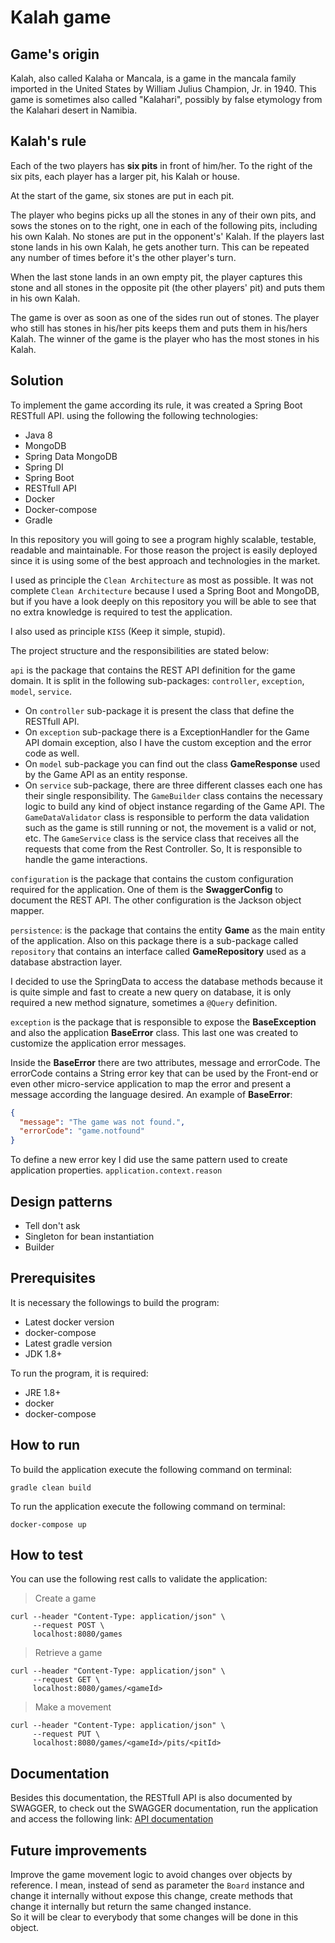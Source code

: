 # Kalah game


## Game's origin
Kalah, also called Kalaha or Mancala, is a game in the mancala family imported in the United States by William Julius Champion, Jr. in 1940. 
This game is sometimes also called "Kalahari", possibly by false etymology from the Kalahari desert in Namibia.


## Kalah's rule
Each of the two players has ​**​six pits​** ​in front of him/her. To the right of the six pits, each player has a larger pit, his Kalah or house.

At the start of the game, six stones are put in each pit.

The player who begins picks up all the stones in any of their own pits, and sows the stones on to the right, one in each of the following pits, 
including his own Kalah. No stones are put in the opponent's' Kalah. If the players last stone lands in his own Kalah, he gets another turn. 
This can be repeated any number of times before it's the other player's turn.

When the last stone lands in an own empty pit, the player captures this stone and all stones in the opposite pit (the other players' pit)
and puts them in his own Kalah.

The game is over as soon as one of the sides run out of stones. The player who still has stones in his/her
pits keeps them and puts them in his/hers Kalah. The winner of the game is the player who has the most stones in his Kalah.

## Solution

To implement the game according its rule, it was created a Spring Boot RESTfull API. using the following the following technologies:

- Java 8
- MongoDB
- Spring Data MongoDB
- Spring DI
- Spring Boot
- RESTfull API
- Docker
- Docker-compose
- Gradle

In this repository you will going to see a program highly scalable, testable, readable and maintainable. For those reason
the project is easily deployed since it is using some of the best approach and technologies in the market.

I used as principle the `Clean Architecture` as most as possible. It was not complete `Clean Architecture` because I used a Spring Boot and
MongoDB, but if you have a look deeply on this repository you will be able to see that no extra knowledge is required to test the application.

I also used as principle `KISS` (Keep it simple, stupid).

The project structure and the responsibilities are stated below:

`api` is the package that contains the REST API definition for the game domain. 
It is split in the following sub-packages: `controller`, `exception`, `model`, `service`.

- On `controller` sub-package it is present the class that define the RESTfull API.
- On `exception` sub-package there is a ExceptionHandler for the Game API domain exception, also
I have the custom exception and the error code as well.
- On `model` sub-package you can find out the class **GameResponse** used by the Game API as an entity response.
- On `service` sub-package, there are three different classes each one has their single responsibility. 
The `GameBuilder` class contains the necessary logic to build any kind of object instance regarding of the Game API.
The `GameDataValidator` class is responsible to perform the data validation such as the game is still running or not, the movement is a valid or not, etc.
The `GameService` class is the service class that receives all the requests that come from the Rest Controller. So, It is responsible
to handle the game interactions.

`configuration` is the package that contains the custom configuration required for the application. One of them is
the **SwaggerConfig** to document the REST API. The other configuration is the Jackson object mapper. 

`persistence`: is the package that contains the entity **Game** as the main entity of the application. Also on this package there is
a sub-package called `repository` that contains an interface called **GameRepository** used as a database abstraction layer.

I decided to use the SpringData to access the database methods because it is quite simple and fast to create a new query on database, 
it is only required a new method signature, sometimes a `@Query` definition.

`exception` is the package that is responsible to expose the **BaseException** and also the application **BaseError** class. 
This last one was created to customize the application error messages.

Inside the **BaseError** there are two attributes, message and errorCode. The errorCode contains a String error key that can be used by the
Front-end or even other micro-service application to map the error and present a message according the language desired. An example of **BaseError**:

````json
{
  "message": "The game was not found.",
  "errorCode": "game.notfound"
}
````  

To define a new error key I did use the same pattern used to create application properties. 
`application.context.reason`

## Design patterns

- Tell don't ask
- Singleton for bean instantiation
- Builder

## Prerequisites

It is necessary the followings to build the program:
- Latest docker version
- docker-compose
- Latest gradle version
- JDK 1.8+

To run the program, it is required:
- JRE 1.8+
- docker
- docker-compose


## How to run

To build the application execute the following command on terminal:

```
gradle clean build
```

To run the application execute the following command on terminal:

```
docker-compose up
```

## How to test

You can use the following rest calls to validate the application:

> Create a game

```
curl --header "Content-Type: application/json" \ 
     --request POST \ 
     localhost:8080/games
```

> Retrieve a game

```
curl --header "Content-Type: application/json" \ 
     --request GET \ 
     localhost:8080/games/<gameId>
```

> Make a movement

```
curl --header "Content-Type: application/json" \ 
     --request PUT \ 
     localhost:8080/games/<gameId>/pits/<pitId>
```

## Documentation

Besides this documentation, the RESTfull API is also documented by SWAGGER, to check out 
the SWAGGER documentation, run the application and access the following link: [API documentation](http://localhost:8080/swagger-ui.html)

## Future improvements

Improve the game movement logic to avoid changes over objects by reference. I mean, instead of send as parameter the `Board` instance and change it internally without expose this change, create methods that change it internally but return the same changed instance.  
So it will be clear to everybody that some changes will be done in this object.
